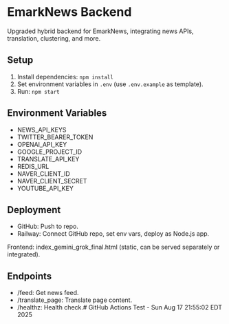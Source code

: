 # EmarkNews Backend

Upgraded hybrid backend for EmarkNews, integrating news APIs, translation, clustering, and more.

## Setup

1. Install dependencies: `npm install`
2. Set environment variables in `.env` (use `.env.example` as template).
3. Run: `npm start`

## Environment Variables

- NEWS_API_KEYS
- TWITTER_BEARER_TOKEN
- OPENAI_API_KEY
- GOOGLE_PROJECT_ID
- TRANSLATE_API_KEY
- REDIS_URL
- NAVER_CLIENT_ID
- NAVER_CLIENT_SECRET
- YOUTUBE_API_KEY

## Deployment

- GitHub: Push to repo.
- Railway: Connect GitHub repo, set env vars, deploy as Node.js app.

Frontend: index_gemini_grok_final.html (static, can be served separately or integrated).

## Endpoints

- /feed: Get news feed.
- /translate_page: Translate page content.
- /healthz: Health check.# GitHub Actions Test - Sun Aug 17 21:55:02 EDT 2025
